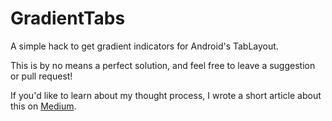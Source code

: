 # GradientTabs
A simple hack to get gradient indicators for Android's TabLayout. 

This is by no means a perfect solution, and feel free to leave a suggestion or pull request!

If you'd like to learn about my thought process, I wrote a short article about this on <a href="https://medium.com/@leonardovinsen/android-tablayout-with-gradient-indicator-bd49c3a0f4f6">Medium</a>.
